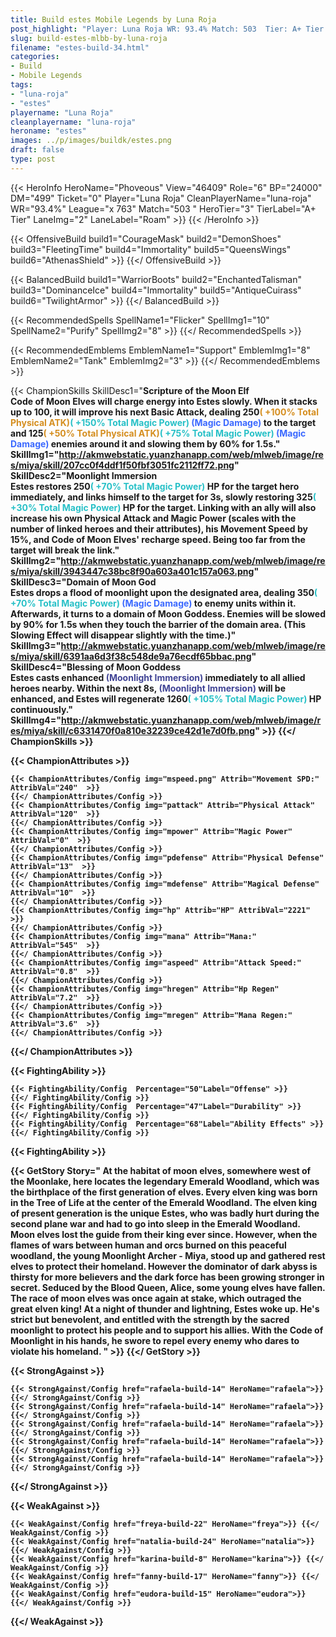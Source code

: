 ```yaml
---
title: Build estes Mobile Legends by Luna Roja
post_highlight: "Player: Luna Roja WR: 93.4% Match: 503  Tier: A+ Tier Lane: Roam"
slug: build-estes-mlbb-by-luna-roja
filename: "estes-build-34.html"
categories: 
- Build 
- Mobile Legends
tags: 
- "luna-roja"
- "estes"
playername: "Luna Roja"
cleanplayername: "luna-roja"
heroname: "estes"
images: ../p/images/buildk/estes.png
draft: false
type: post
---
```


{{< HeroInfo HeroName="Phoveous" View="46409" Role="6" BP="24000" DM="499" Ticket="0" Player="Luna Roja" CleanPlayerName="luna-roja" WR="93.4%" League="x 763" Match="503 " HeroTier="3" TierLabel="A+ Tier" LaneImg="2" LaneLabel="Roam" >}} {{< /HeroInfo >}}
 
{{< OffensiveBuild build1="CourageMask"  build2="DemonShoes" build3="FleetingTime" build4="Immortality" build5="QueensWings" build6="AthenasShield" >}} {{</ OffensiveBuild >}}  

{{< BalancedBuild build1="WarriorBoots"  build2="EnchantedTalisman" build3="DominanceIce" build4="Immortality" build5="AntiqueCuirass" build6="TwilightArmor" >}} {{</ BalancedBuild >}}  

{{< RecommendedSpells SpellName1="Flicker" SpellImg1="10" SpellName2="Purify" SpellImg2="8" >}} {{</ RecommendedSpells >}}   

{{< RecommendedEmblems EmblemName1="Support" EmblemImg1="8" EmblemName2="Tank" EmblemImg2="3" >}} {{</ RecommendedEmblems >}}   

{{< ChampionSkills SkillDesc1="<b>Scripture of the Moon Elf<br>Code of Moon Elves will charge energy into Estes slowly. When it stacks up to 100, it will improve his next Basic Attack, dealing 250<font color='#D58E1F'>( +100% Total Physical ATK)</font><font color='#27C0C7'>( +150% Total Magic Power)</font> <font color='#3B69FF'>(Magic Damage)</font> to the target and 125<font color='#D58E1F'>( +50% Total Physical ATK)</font><font color='#27C0C7'>( +75% Total Magic Power)</font> <font color='#3B69FF'>(Magic Damage)</font> enemies around it and slowing them by 60% for 1.5s." SkillImg1="http://akmwebstatic.yuanzhanapp.com/web/mlweb/image/res/miya/skill/207cc0f4ddf1f50fbf3051fc2112ff72.png"  SkillDesc2="<b>Moonlight Immersion<br>Estes restores 250<font color='#27C0C7'>( +70% Total Magic Power)</font> HP for the target hero immediately, and links himself to the target for 3s, slowly restoring 325<font color='#27C0C7'>( +30% Total Magic Power)</font> HP for the target. Linking with an ally will also increase his own Physical Attack and Magic Power (scales with the number of linked heroes and their attributes), his Movement Speed by 15%, and Code of Moon Elves' recharge speed. Being too far from the target will break the link." SkillImg2="http://akmwebstatic.yuanzhanapp.com/web/mlweb/image/res/miya/skill/3943447c38bc8f90a603a401c157a063.png"  SkillDesc3="<b>Domain of Moon God<br>Estes drops a flood of moonlight upon the designated area, dealing 350<font color='#27C0C7'>( +70% Total Magic Power)</font> <font color='#3B69FF'>(Magic Damage)</font> to enemy units within it. Afterwards, it turns to a domain of Moon Goddess. Enemies will be slowed by 90% for 1.5s when they touch the barrier of the domain area. (This Slowing Effect will disappear slightly with the time.)" SkillImg3="http://akmwebstatic.yuanzhanapp.com/web/mlweb/image/res/miya/skill/6391aa6d3f38c548de9a76ecdf65bbac.png"  SkillDesc4="<b>Blessing of Moon Goddess<br>Estes casts enhanced <font color='#404495'>(Moonlight Immersion)</font> immediately to all allied heroes nearby. Within the next 8s, <font color='#404495'>(Moonlight Immersion)</font> will be enhanced, and Estes will regenerate 1260<font color='#27C0C7'>( +105% Total Magic Power)</font> HP continuously." SkillImg4="http://akmwebstatic.yuanzhanapp.com/web/mlweb/image/res/miya/skill/c6331470f0a810e32239ce42d1e7d0fb.png"  >}} {{</ ChampionSkills >}}
	

{{< ChampionAttributes >}}

	{{< ChampionAttributes/Config img="mspeed.png" Attrib="Movement SPD:" AttribVal="240"  >}} 
	{{</ ChampionAttributes/Config >}}
	{{< ChampionAttributes/Config img="pattack" Attrib="Physical Attack" AttribVal="120"  >}} 
	{{</ ChampionAttributes/Config >}}
	{{< ChampionAttributes/Config img="mpower" Attrib="Magic Power" AttribVal="0"  >}} 
	{{</ ChampionAttributes/Config >}}
	{{< ChampionAttributes/Config img="pdefense" Attrib="Physical Defense" AttribVal="13"  >}} 
	{{</ ChampionAttributes/Config >}}
	{{< ChampionAttributes/Config img="mdefense" Attrib="Magical Defense" AttribVal="10"  >}} 
	{{</ ChampionAttributes/Config >}}
	{{< ChampionAttributes/Config img="hp" Attrib="HP" AttribVal="2221"  >}} 
	{{</ ChampionAttributes/Config >}}
	{{< ChampionAttributes/Config img="mana" Attrib="Mana:" AttribVal="545"  >}} 
	{{</ ChampionAttributes/Config >}}
	{{< ChampionAttributes/Config img="aspeed" Attrib="Attack Speed:" AttribVal="0.8"  >}} 
	{{</ ChampionAttributes/Config >}}
	{{< ChampionAttributes/Config img="hregen" Attrib="Hp Regen" AttribVal="7.2"  >}} 
	{{</ ChampionAttributes/Config >}}
	{{< ChampionAttributes/Config img="mregen" Attrib="Mana Regen:" AttribVal="3.6"  >}} 
	{{</ ChampionAttributes/Config >}}
	
	
{{</ ChampionAttributes >}}


{{< FightingAbility >}}

	{{< FightingAbility/Config  Percentage="50"Label="Offense" >}} 
	{{</ FightingAbility/Config >}}		
	{{< FightingAbility/Config  Percentage="47"Label="Durability" >}} 
	{{</ FightingAbility/Config >}}
	{{< FightingAbility/Config  Percentage="68"Label="Ability Effects" >}} 
	{{</ FightingAbility/Config >}}
	
{{< FightingAbility >}}

{{< GetStory Story=" At the habitat of moon elves, somewhere west of the Moonlake, here locates the legendary Emerald Woodland, which was the birthplace of the first generation of elves. Every elven king was born in the Tree of Life at the center of the Emerald Woodland. The elven king of present generation is the unique Estes, who was badly hurt during the second plane war and had to go into sleep in the Emerald Woodland. Moon elves lost the guide from their king ever since. However, when the flames of wars between human and orcs burned on this peaceful woodland, the young Moonlight Archer - Miya, stood up and gathered rest elves to protect their homeland. However the dominator of dark abyss is thirsty for more believers and the dark force has been growing stronger in secret. Seduced by the Blood Queen, Alice, some young elves have fallen. The race of moon elves was once again at stake, which outraged the great elven king! At a night of thunder and lightning, Estes woke up. He\'s strict but benevolent, and entitled with the strength by the sacred moonlight to protect his people and to support his allies. With the Code of Moonlight in his hands, he swore to repel every enemy who dares to violate his homeland. " >}}  {{</ GetStory >}}

{{< StrongAgainst >}}

	{{< StrongAgainst/Config href="rafaela-build-14" HeroName="rafaela">}} {{</ StrongAgainst/Config >}}
	{{< StrongAgainst/Config href="rafaela-build-14" HeroName="rafaela">}} {{</ StrongAgainst/Config >}}
	{{< StrongAgainst/Config href="rafaela-build-14" HeroName="rafaela">}} {{</ StrongAgainst/Config >}}
	{{< StrongAgainst/Config href="rafaela-build-14" HeroName="rafaela">}} {{</ StrongAgainst/Config >}}
	{{< StrongAgainst/Config href="rafaela-build-14" HeroName="rafaela">}} {{</ StrongAgainst/Config >}}
	
{{</ StrongAgainst >}}

{{< WeakAgainst >}}

	{{< WeakAgainst/Config href="freya-build-22" HeroName="freya">}} {{</ WeakAgainst/Config >}}
	{{< WeakAgainst/Config href="natalia-build-24" HeroName="natalia">}} {{</ WeakAgainst/Config >}}
	{{< WeakAgainst/Config href="karina-build-8" HeroName="karina">}} {{</ WeakAgainst/Config >}}
	{{< WeakAgainst/Config href="fanny-build-17" HeroName="fanny">}} {{</ WeakAgainst/Config >}}
	{{< WeakAgainst/Config href="eudora-build-15" HeroName="eudora">}} {{</ WeakAgainst/Config >}}
	
{{</ WeakAgainst >}}

